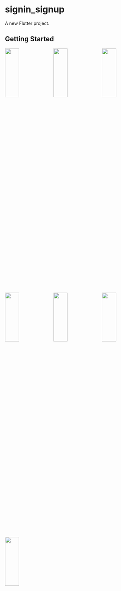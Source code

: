 # signin_signup

A new Flutter project.

## Getting Started
<p>
<img src="https://github.com/khushipatel0147/signin_signup/assets/119857263/60cfaac5-7411-465c-a3d6-27a822ad2400" height="20%" width="30%" >
<img src="https://github.com/khushipatel0147/signin_signup/assets/119857263/0a9a6dcb-ae47-4f60-9cfc-d0ed6c188d02" height="20%" width="30%" >
<img src="https://github.com/khushipatel0147/signin_signup/assets/119857263/7a8f6724-f6c3-4fd2-a0b3-c5f7351d6cd2" height="20%" width="30%" >
<img src="https://github.com/khushipatel0147/signin_signup/assets/119857263/042f1b54-2c55-49da-ae7b-a19476d23a45" height="20%" width="30%" >
<img src="https://github.com/khushipatel0147/signin_signup/assets/119857263/17e44da4-63e8-4ce4-a721-6ef9a7c78dfa" height="20%" width="30%" >
<img src="https://github.com/khushipatel0147/signin_signup/assets/119857263/c3aabb4a-24a7-49a2-a561-c63858c69978" height="20%" width="30%" >
<img src="https://github.com/khushipatel0147/signin_signup/assets/119857263/3716ce52-6c85-42dc-a94b-775b76226826" height="20%" width="30%" >

</p>
